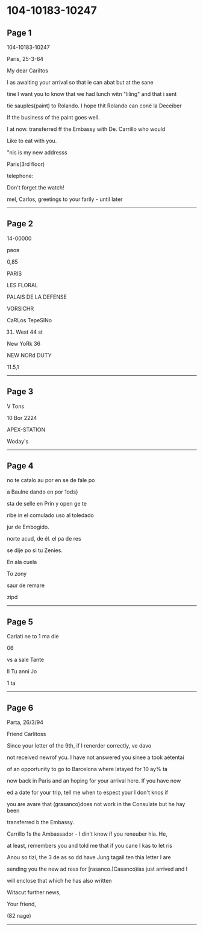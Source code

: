 # 104-10183-10247

## Page 1

104-10183-10247

Paris, 25-3-64

My dear Cariltos

I as awaiting your arrival so that ie can abat but at the sane

tine I want you to know that we had lunch witn "liling" and that i sent

tie sauples(paint) to Rolando. I hope thit Rolando can coné la Deceiber

If the business of the paint goes well.

I at now. transferred ff the Embassy with De. Carrillo who would

Like to eat with you.

"nis is my new addresss

Paris(3rd floor)

telephone:

Don't forget the watch!

mel, Carlos, greetings to your farily - until later

---

## Page 2

14-00000

рвов

0,85

PARIS

LES FLORAL

PALAIS DE LA DEFENSE

VORSICHR

CaRLos TepeSINo

31. West 44 st

New YoRk 36

NEW NORd DUTY

11.5,1

---

## Page 3

V Tons

10 Bor 2224

APEX-STATION

Woday's

---

## Page 4

no te catalo au por en se de fale po

a Baulne dando en por 1ods}

sta de selle en Prin y open ge te

ribe in el comulado uso al toledado

jur de Embogido.

norte acud, de él. el pa de res

se dije po si tu Zenies.

En ala cuela

To zony

saur de remare

zipd

---

## Page 5

Cariati ne to 1 ma die

06

vs a sale Tante

Il Tu anni Jo

1 ta

---

## Page 6

Parta, 26/3/94

Friend Carlitoss

Since your letter of the 9th, if I renerder correctly, ve davo

not received newrof ycu. I have not answered you sinee a took aétentai

of an opportunity to go to Barcelona where latayed for 10 ay% ta

now back in Paris and an hoping for your arrival here. If you have now

ed a date for your trip, tell me when to espect your I don't knos if

you are avare that (grasanco)does not work in the Consulate but he hay been

transferred b the Embassy.

Carrillo 1s the Ambassador - I din't know if you reneuber hia. He,

at least, remembers you and told me that if you cane I kas to let ris

Anou so tizi, the 3 de as so dd have Jung tagall ten thia letter I are

sending you the new ad ress for [rasanco.)Casanco)ias just arrived and I

will enclose that which he has also written

Witacut further news,

Your friend,

(82 nage)

---

